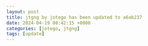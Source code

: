```yaml
---
layout: post
title: jtgng by jotego has been updated to a6ab237
date: 2024-04-19 08:42:15 +0000
categories: [jotego, jtgng]
tags: [update]
---
```



